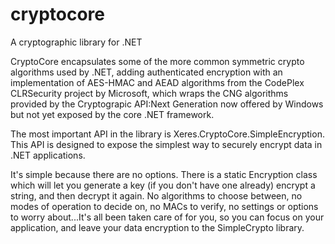 cryptocore
==========

A cryptographic library for .NET

CryptoCore encapsulates some of the more common symmetric crypto algorithms used by .NET, adding authenticated encryption with an implementation of AES-HMAC and AEAD algorithms from the CodePlex CLRSecurity project by Microsoft, which wraps the CNG algorithms provided by the Cryptograpic API:Next Generation now offered by Windows but not yet exposed by the core .NET framework.  

The most important API in the library is Xeres.CryptoCore.SimpleEncryption.  This API is designed to expose the simplest way to securely encrypt data in .NET applications.

It's simple because there are no options. There is a static Encryption class which will let you generate a key (if you don't have one already) encrypt a string, and then decrypt it again. No algorithms to choose between, no modes of operation to decide on, no MACs to verify, no settings or options to worry about...It's all been taken care of for you, so you can focus on your application, and leave your data encryption to the SimpleCrypto library.
